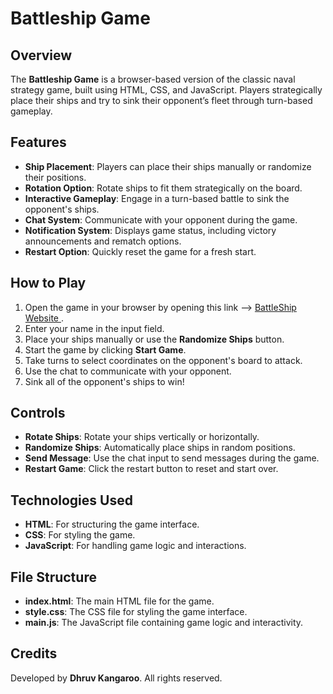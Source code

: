 # Battleship Game

## Overview
The **Battleship Game** is a browser-based version of the classic naval strategy game, built using HTML, CSS, and JavaScript. Players strategically place their ships and try to sink their opponent’s fleet through turn-based gameplay.

## Features
- **Ship Placement**: Players can place their ships manually or randomize their positions.
- **Rotation Option**: Rotate ships to fit them strategically on the board.
- **Interactive Gameplay**: Engage in a turn-based battle to sink the opponent's ships.
- **Chat System**: Communicate with your opponent during the game.
- **Notification System**: Displays game status, including victory announcements and rematch options.
- **Restart Option**: Quickly reset the game for a fresh start.

## How to Play
1. Open the game in your browser by opening this link --> [BattleShip Website ](https://dhruvkangaroo.github.io/BattleShip-Web-Game/).
2. Enter your name in the input field.
3. Place your ships manually or use the **Randomize Ships** button.
4. Start the game by clicking **Start Game**.
5. Take turns to select coordinates on the opponent's board to attack.
6. Use the chat to communicate with your opponent.
7. Sink all of the opponent's ships to win!

## Controls
- **Rotate Ships**: Rotate your ships vertically or horizontally.
- **Randomize Ships**: Automatically place ships in random positions.
- **Send Message**: Use the chat input to send messages during the game.
- **Restart Game**: Click the restart button to reset and start over.

## Technologies Used
- **HTML**: For structuring the game interface.
- **CSS**: For styling the game.
- **JavaScript**: For handling game logic and interactions.

## File Structure
- **index.html**: The main HTML file for the game.
- **style.css**: The CSS file for styling the game interface.
- **main.js**: The JavaScript file containing game logic and interactivity.
  
## Credits
Developed by **Dhruv Kangaroo**. All rights reserved.


